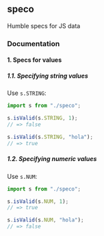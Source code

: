 ## speco

Humble specs for JS data


### Documentation

#### 1. Specs for values

##### 1.1. Specifying string values

Use `s.STRING`:

```js
import s from "./speco";

s.isValid(s.STRING, 1);
// => false

s.isValid(s.STRING, "hola");
// => true
```

##### 1.2. Specifying numeric values

Use `s.NUM`:

```js
import s from "./speco";

s.isValid(s.NUM, 1);
// => true

s.isValid(s.NUM, "hola");
// => false
```
